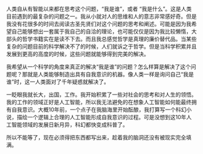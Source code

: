 人类自从有智能以来都在思考这个问题，“我是谁”，或者 “我是什么”。这是人类目前遇到的最复杂的问题之一。我从小就对人的思维和人的意志非常感好奇。但是我没有花很多的时间去阅读古圣先贤们对这个问题的思考和阐述。可能是因为我希望自己能够想出一套属于我自己的自洽的理论，也可能仅仅是因为我比较懒惰，大部头的哲学书籍实在是读不下去。而且我总感觉哲学是真理的廉价替代品。当某些复杂的问题目前的科学解决不了的时候，人们就诉之于哲学。但是当科学积累并且发展到更高的高度的时候，这些问题就能够得到完美的解决。

我希望从一个科学的角度来真正的解决“我是谁”的问题？怎么样算是解决了这个问题呢？那就是人类能够制造出具有自我意识的机器。像人类一样是询问自己“我是谁”时，这一人类面对了千年疑惑就解决了。

一眨眼我就长大，出国，工作。我开始积累了一些对社会的思考和对人生的领悟。我的工作的领域正好是人工智能，所以我无法避免的在想象人工智能如何能最终拥有自我意识。大概10年前，一个点子在我脑海里开始酝酿，我打算写一个科幻小说，描绘一个逻辑上合理的人工智能形成自我意识的过程。可是没想到这10年人工智能领域的发展日新月异，科幻都快变成科普了。

所以不能等了，现在必须得把东西都写出来，趁着我的脑洞还没有被现实完全填满。
